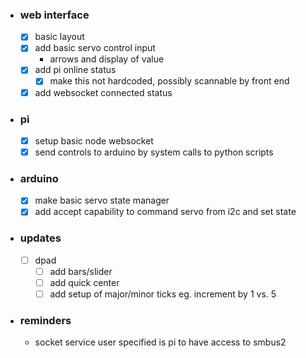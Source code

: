 - ### web interface
  - [x] basic layout
  - [x] add basic servo control input
      - arrows and display of value
  - [x] add pi online status
      - [x] make this not hardcoded, possibly scannable by front end
  - [x] add websocket connected status
- ### pi
  - [x] setup basic node websocket
  - [x] send controls to arduino by system calls to python scripts
- ### arduino
  - [x] make basic servo state manager
  - [x] add accept capability to command servo from i2c and set state

- ### updates
  - [ ] dpad
    - [ ] add bars/slider
    - [ ] add quick center
    - [ ] add setup of major/minor ticks eg. increment by 1 vs. 5

- ### reminders
  - socket service user specified is pi to have access to smbus2